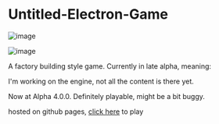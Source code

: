 # Untitled-Electron-Game

![image](https://github.com/BalaM314/Untitled-Electron-Game/assets/71201189/c7344f0c-3d45-4315-a69e-6dfd9d7823d8)

![image](https://github.com/BalaM314/Untitled-Electron-Game/assets/71201189/2ba8cccc-caa0-4dc4-9775-b01004da041a)

A factory building style game. Currently in late alpha, meaning:

I'm working on the engine, not all the content is there yet.

Now at Alpha 4.0.0. Definitely playable, might be a bit buggy.

hosted on github pages, [click here](https://balam314.github.io/Untitled-Electron-Game/) to play

